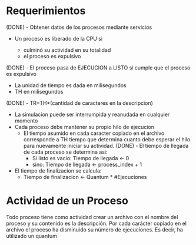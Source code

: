 # Requerimientos

(DONE) - Obtener datos de los procesos mediante servicios

- Un proceso es liberado de la CPU si

  - culminó su actividad en su totalidad
  - el proceso es expulsivo

(DONE) - El proceso pasa de EJECUCION a LISTO si cumple que el proceso es expulsivo

- La unidad de tiempo es dada en milisegundos
- TH en milisegundos

(DONE) - TR=TH\*(cantidad de caracteres en la descripcion)

- La simulacion puede ser interrumpida y reanudada en cualquier momento
- Cada proceso debe mantener su propio hilo de ejecucion
  - El tiempo asumido en cada caracter copiado en el archivo corresponde a TH
    tiempo que determina cuanto debe esperar el hilo para nuevamente iniciar
    su actividad.
    (DONE) - El tiempo de llegada de cada proceso se determina asi:
    - Si listo es vacio: Tiempo de llegada <- 0
    - sino: Tiempo de llegada <- process_index + 1
- El tiempo de finalizacion se calcula:
  - Tiempo de finalizacion <- Quantum \* #Ejecuciones

# Actividad de un Proceso

Todo proceso tiene como actividad crear un archivo con el nombre del proceso y
su contenido es la descripción. Por cada carácter copiado en el archivo el proceso
ha disminuido su número de ejecuciones. Es decir, ha utilizado un quantum
